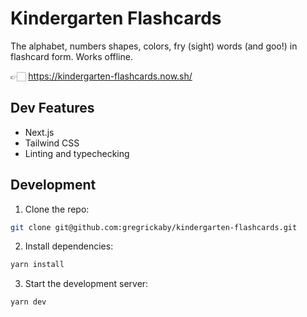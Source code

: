 # Kindergarten Flashcards

The alphabet, numbers shapes, colors, fry (sight) words (and goo!) in flashcard form. Works offline.

👉🏻 https://kindergarten-flashcards.now.sh/

## Dev Features

- Next.js
- Tailwind CSS
- Linting and typechecking

## Development

1. Clone the repo:

```bash
git clone git@github.com:gregrickaby/kindergarten-flashcards.git
```

2. Install dependencies:

```bash
yarn install
```

3. Start the development server:

```bash
yarn dev
```
